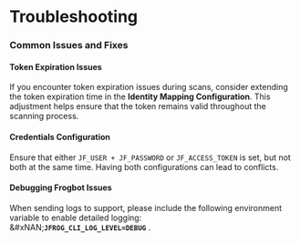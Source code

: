 # Troubleshooting

### **Common Issues and Fixes**

#### **Token Expiration Issues**

If you encounter token expiration issues during scans, consider extending the token expiration time in the **Identity Mapping Configuration**. This adjustment helps ensure that the token remains valid throughout the scanning process.

#### **Credentials Configuration**

Ensure that either `JF_USER + JF_PASSWORD` or `JF_ACCESS_TOKEN` is set, but not both at the same time. Having both configurations can lead to conflicts.

#### **Debugging Frogbot Issues**

When sending logs to support, please include the following environment variable to enable detailed logging:\
&#xNAN;**`JFROG_CLI_LOG_LEVEL=DEBUG`** .
